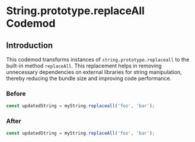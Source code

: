 # String.prototype.replaceAll Codemod

## Introduction

This codemod transforms instances of `string.prototype.replaceall` to the built-in method `replaceAll`. This replacement helps in removing unnecessary dependencies on external libraries for string manipulation, thereby reducing the bundle size and improving code performance.

### Before

```javascript
const updatedString = myString.replaceall('foo', 'bar');
```

### After

```javascript
const updatedString = myString.replaceAll('foo', 'bar');
```